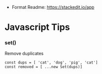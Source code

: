 - Format Readme: https://stackedit.io/app
# Javascript Tips
### set()
Remove duplicates


    const dups = [ 'cat', 'dog', 'pig', 'cat']
	const removed = [ ...new Set(dups)]
